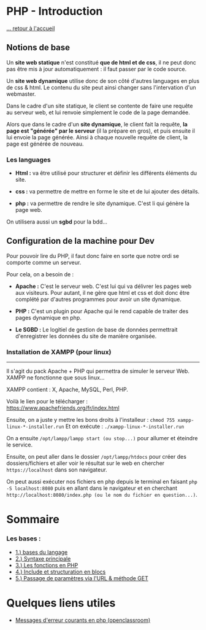 # PHP - Introduction

[... retour à l'accueil](../../README.md)

## Notions de base

Un **site web statique** n'est constitué **que de html et de css**, il ne peut donc pas être mis à jour automatiquement : il faut passer par le code source. 

Un **site web dynamique** utilise donc de son côté d'autres languages en plus de css & html. 
Le contenu du site peut ainsi changer sans l'intervation d'un webmaster. 

Dans le cadre d'un site statique, le client se contente de faire une requête au serveur web, et lui renvoie simplement le code de la page demandée. 

Alors que dans le cadre d'un **site dynamique**, le client fait la requête, **la page est "générée" par le serveur** (il la prépare en gros), et puis ensuite il lui envoie la page générée. 
Ainsi à chaque nouvelle requête de client, la page est générée de nouveau. 

### Les languages

* **Html :** va être utilisé pour structurer et définir les différents éléments du site. 

* **css :** va permettre de mettre en forme le site et de lui ajouter des détails. 

* **php :** va permettre de rendre le site dynamique. C'est li qui génère la page web.

On utilisera aussi un **sgbd** pour la bdd...




## Configuration de la machine pour Dev

Pour pouvoir lire du PHP, il faut donc faire en sorte que notre ordi se comporte comme un serveur.

Pour cela, on a besoin de :

* **Apache :** C'est le serveur web. C'est lui qui va délivrer les pages web aux visiteurs. Pour autant, il ne gère que html et css et doit donc être complété par d'autres programmes pour avoir un site dynamique. 

* **PHP :** C'est un plugin pour Apache qui le rend capable de traiter des pages dynamique en php. 

* **Le SGBD :** Le logitiel de gestion de base de données permettrait d'enregistrer les données du site de manière organisée. 


### Installation de XAMPP (pour linux)
---
 Il s'agit du pack Apache + PHP qui permettra de simuler le serveur Web. XAMPP ne fonctionne que sous linux...

XAMPP contient : X, Apache, MySQL, Perl, PHP.

Voilà le lien pour le télécharger : https://www.apachefriends.org/fr/index.html

Ensuite, on a juste y mettre les bons droits à l'installeur :
`chmod 755 xampp-linux-*-installer.run`
Et on exécute : 
`./xampp-linux-*-installer.run`

On a ensuite `/opt/lampp/lampp start (ou stop...)` pour allumer et éteindre le service. 

Ensuite, on peut aller dans le dossier `/opt/lampp/htdocs` pour créer des dossiers/fichiers et aller voir le résultat sur le web en chercher `https://localhost` dans son navigateur. 


On peut aussi exécuter nos fichiers en php depuis le terminal en faisant `php -S localhost:8080` puis en allant dans le navigateur et en cherchant `http://localhost:8080/index.php (ou le nom du fichier en question...)`.  


# Sommaire
### Les bases : 
- [1.) bases du langage](./bases/bases.md)
- [2.) Syntaxe principale](./bases/syntaxe.md)
- [3.) Les fonctions en PHP](./bases/fonctions.md)
- [4.) Include et structuration en blocs](./bases/blocs.md) 
- [5.) Passage de paramètres via l'URL & méthode GET](./bases/paramUrl.md)



# Quelques liens utiles
- [Messages d'erreur courants en php (openclassroom)](https://openclassrooms.com/fr/courses/918836-concevez-votre-site-web-avec-php-et-mysql/4240011-au-secours-mon-script-plante)